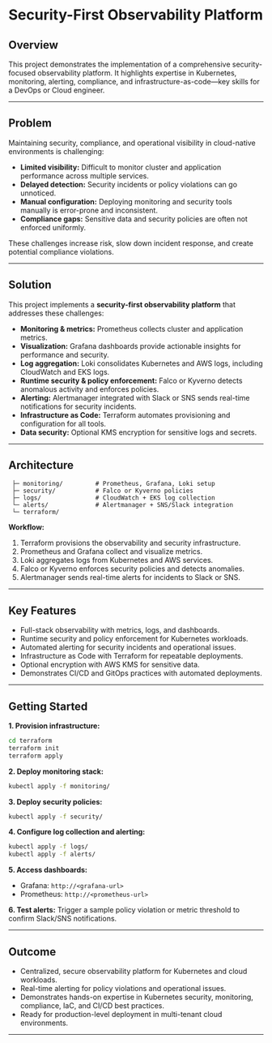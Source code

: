 # Security-First Observability Platform

## **Overview**

This project demonstrates the implementation of a comprehensive security-focused observability platform. It highlights expertise in Kubernetes, monitoring, alerting, compliance, and infrastructure-as-code—key skills for a DevOps or Cloud engineer.

---

## **Problem**

Maintaining security, compliance, and operational visibility in cloud-native environments is challenging:

* **Limited visibility:** Difficult to monitor cluster and application performance across multiple services.
* **Delayed detection:** Security incidents or policy violations can go unnoticed.
* **Manual configuration:** Deploying monitoring and security tools manually is error-prone and inconsistent.
* **Compliance gaps:** Sensitive data and security policies are often not enforced uniformly.

These challenges increase risk, slow down incident response, and create potential compliance violations.

---

## **Solution**

This project implements a **security-first observability platform** that addresses these challenges:

* **Monitoring & metrics:** Prometheus collects cluster and application metrics.
* **Visualization:** Grafana dashboards provide actionable insights for performance and security.
* **Log aggregation:** Loki consolidates Kubernetes and AWS logs, including CloudWatch and EKS logs.
* **Runtime security & policy enforcement:** Falco or Kyverno detects anomalous activity and enforces policies.
* **Alerting:** Alertmanager integrated with Slack or SNS sends real-time notifications for security incidents.
* **Infrastructure as Code:** Terraform automates provisioning and configuration for all tools.
* **Data security:** Optional KMS encryption for sensitive logs and secrets.

---

## **Architecture**

```
 ├─ monitoring/         # Prometheus, Grafana, Loki setup
 ├─ security/           # Falco or Kyverno policies
 ├─ logs/               # CloudWatch + EKS log collection
 └─ alerts/             # Alertmanager + SNS/Slack integration
 └─ terraform/             
```

**Workflow:**

1. Terraform provisions the observability and security infrastructure.
2. Prometheus and Grafana collect and visualize metrics.
3. Loki aggregates logs from Kubernetes and AWS services.
4. Falco or Kyverno enforces security policies and detects anomalies.
5. Alertmanager sends real-time alerts for incidents to Slack or SNS.

---

## **Key Features**

* Full-stack observability with metrics, logs, and dashboards.
* Runtime security and policy enforcement for Kubernetes workloads.
* Automated alerting for security incidents and operational issues.
* Infrastructure as Code with Terraform for repeatable deployments.
* Optional encryption with AWS KMS for sensitive data.
* Demonstrates CI/CD and GitOps practices with automated deployments.

---

## **Getting Started**

**1. Provision infrastructure:**

```bash
cd terraform
terraform init
terraform apply
```

**2. Deploy monitoring stack:**

```bash
kubectl apply -f monitoring/
```

**3. Deploy security policies:**

```bash
kubectl apply -f security/
```

**4. Configure log collection and alerting:**

```bash
kubectl apply -f logs/
kubectl apply -f alerts/
```

**5. Access dashboards:**

* Grafana: `http://<grafana-url>`
* Prometheus: `http://<prometheus-url>`

**6. Test alerts:**
Trigger a sample policy violation or metric threshold to confirm Slack/SNS notifications.

---

## **Outcome**

* Centralized, secure observability platform for Kubernetes and cloud workloads.
* Real-time alerting for policy violations and operational issues.
* Demonstrates hands-on expertise in Kubernetes security, monitoring, compliance, IaC, and CI/CD best practices.
* Ready for production-level deployment in multi-tenant cloud environments.

---
